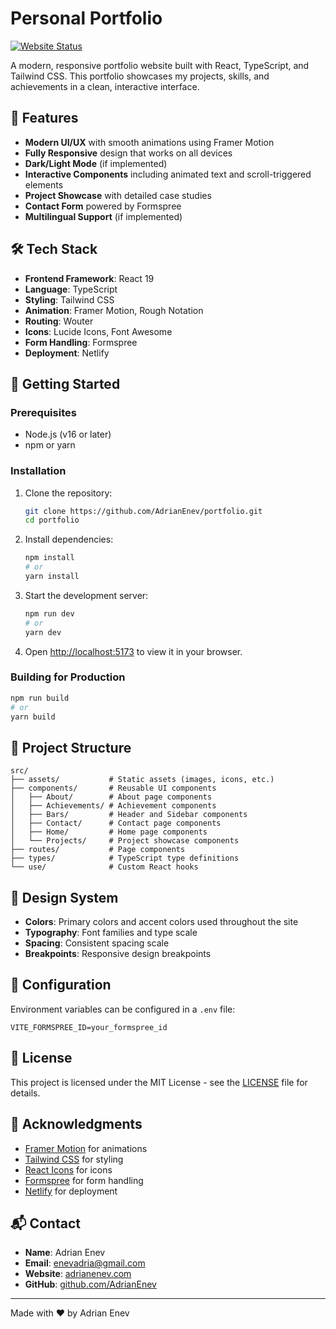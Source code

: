 # Personal Portfolio

[![Website Status](https://img.shields.io/website?url=https%3A%2F%2Fadrianenev.com&label=adrianenev.com&style=for-the-badge)](https://adrianenev.com)

A modern, responsive portfolio website built with React, TypeScript, and Tailwind CSS. This portfolio showcases my projects, skills, and achievements in a clean, interactive interface.

## 🚀 Features

- **Modern UI/UX** with smooth animations using Framer Motion
- **Fully Responsive** design that works on all devices
- **Dark/Light Mode** (if implemented)
- **Interactive Components** including animated text and scroll-triggered elements
- **Project Showcase** with detailed case studies
- **Contact Form** powered by Formspree
- **Multilingual Support** (if implemented)

## 🛠️ Tech Stack

- **Frontend Framework**: React 19
- **Language**: TypeScript
- **Styling**: Tailwind CSS
- **Animation**: Framer Motion, Rough Notation
- **Routing**: Wouter
- **Icons**: Lucide Icons, Font Awesome
- **Form Handling**: Formspree
- **Deployment**: Netlify

## 🚀 Getting Started

### Prerequisites

- Node.js (v16 or later)
- npm or yarn

### Installation

1. Clone the repository:
   ```bash
   git clone https://github.com/AdrianEnev/portfolio.git
   cd portfolio
   ```

2. Install dependencies:
   ```bash
   npm install
   # or
   yarn install
   ```

3. Start the development server:
   ```bash
   npm run dev
   # or
   yarn dev
   ```

4. Open [http://localhost:5173](http://localhost:5173) to view it in your browser.

### Building for Production

```bash
npm run build
# or
yarn build
```

## 📁 Project Structure

```
src/
├── assets/           # Static assets (images, icons, etc.)
├── components/       # Reusable UI components
│   ├── About/        # About page components
│   ├── Achievements/ # Achievement components
│   ├── Bars/         # Header and Sidebar components
│   ├── Contact/      # Contact page components
│   ├── Home/         # Home page components
│   └── Projects/     # Project showcase components
├── routes/           # Page components
├── types/            # TypeScript type definitions
└── use/              # Custom React hooks
```

## 🎨 Design System

- **Colors**: Primary colors and accent colors used throughout the site
- **Typography**: Font families and type scale
- **Spacing**: Consistent spacing scale
- **Breakpoints**: Responsive design breakpoints

## 🔧 Configuration

Environment variables can be configured in a `.env` file:

```env
VITE_FORMSPREE_ID=your_formspree_id
```

## 📝 License

This project is licensed under the MIT License - see the [LICENSE](LICENSE) file for details.

## 🙏 Acknowledgments

- [Framer Motion](https://www.framer.com/motion/) for animations
- [Tailwind CSS](https://tailwindcss.com/) for styling
- [React Icons](https://react-icons.github.io/react-icons/) for icons
- [Formspree](https://formspree.io/) for form handling
- [Netlify](https://www.netlify.com/) for deployment

## 📬 Contact

- **Name**: Adrian Enev
- **Email**: [enevadria@gmail.com](mailto:enevadria@gmail.com)
- **Website**: [adrianenev.com](https://adrianenev.com)
- **GitHub**: [github.com/AdrianEnev](https://github.com/AdrianEnev)

---

Made with ❤️ by Adrian Enev